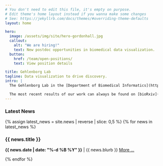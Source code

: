 ```yaml
---
# You don't need to edit this file, it's empty on purpose.
# Edit theme's home layout instead if you wanna make some changes
# See: https://jekyllrb.com/docs/themes/#overriding-theme-defaults
layout: home

hero:
  image: /assets/img/site/hero-gordonhall.jpg
  callout:
    alt: "We are hiring!"
    text: New postdoc opportunities in biomedical data visualization.
  button:
    href: /team/open-positions/
    text: View position details

title: Gehlenborg Lab
tagline: Data visualization to drive discovery.
intro: |
  The Gehlenborg Lab in the [Department of Biomedical Informatics](http://dbmi.hms.harvard.edu) at [Harvard Medical School](http://hms.harvard.edu) is a group of data scientists and software developers who are passionate about driving biomedical discovery by creating efficient and effective visual interfaces between analysts and data. We focus on the development of visual analysis tools for genomic and other biomedical data to address challenges in basic and applied research. We are particularly interested in applying our approaches in cancer genomics, epigenomics, and chromosome conformation studies. 

  The most recent results of our work can always be found on [bioRxiv](http://biorxiv.org/search/author1%3ANils%2BGehlenborg), [medRxiv](https://www.medrxiv.org/search/author1:Nils+Gehlenborg), [arXiv](https://arxiv.org/search/?query=gehlenborg&searchtype=author&source=header), [osf Preprints](https://osf.io/preprints/discover?q=gehlenborg&sort=-date_updated), and on [GitHub](https://github.com/search?utf8=%E2%9C%93&q=topic%3Agehlenborglab&type=Repositories).
---
```


<div class="usa-grid-full">
  <div class="usa-width-one-third">
  <h3>Latest News</h3>
  </div>
  <div class="usa-width-two-thirds">
  {% assign latest_news = site.news | reverse | slice: 0,5 %}
  {% for news in latest_news %}
    <h3>{{ news.title }}</h3>
      <p>
        <b>{{ news.date | date: "%-d %B %Y" }}</b> |
        {{ news.blurb }} <a href="{{news.url}}">More ...</a>
      </p>
  {% endfor %}
  </div>
</div>
